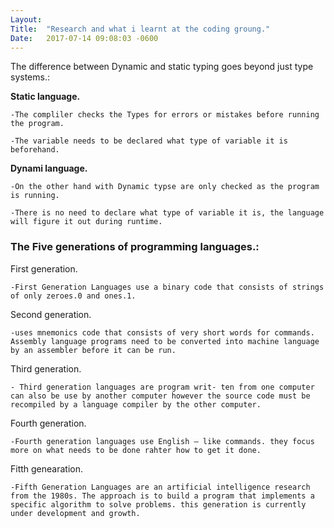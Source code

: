 ```yaml
---
Layout:	
Title:	"Research and what i learnt at the coding groung."
Date:	2017-07-14 09:08:03 -0600
---
```




The difference between Dynamic and static typing goes beyond just type systems.:


 **Static language.**
	
	-The compliler checks the Types for errors or mistakes before running the program.
	
	-The variable needs to be declared what type of variable it is beforehand.

 **Dynami language.**
	
	-On the other hand with Dynamic typse are only checked as the program is running.
	
	-There is no need to declare what type of variable it is, the language will figure it out during runtime.

### The Five generations of programming languages.:

 First generation.

	-First Generation Languages use a binary code that consists of strings of only zeroes.0 and ones.1.

 Second generation.

	-uses mnemonics code that consists of very short words for commands. Assembly language programs need to be converted into machine language by an assembler before it can be run.

 Third generation.

	- Third generation languages are program writ- ten from one computer can also be use by another computer however the source code must be recompiled by a language compiler by the other computer.

 Fourth generation.

	-Fourth generation languages use English – like commands. they focus more on what needs to be done rahter how to get it done.

 Fitth genearation.

	-Fifth Generation Languages are an artificial intelligence research from the 1980s. The approach is to build a program that implements a specific algorithm to solve problems. this generation is currently under development and growth.  
